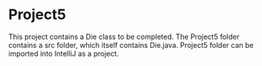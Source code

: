 # Project5
This project contains a Die class to be completed. The Project5 folder contains a src folder, which itself contains Die.java.  Project5 folder can be imported into IntelliJ as a project.
